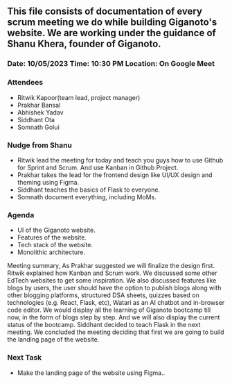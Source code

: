 ## This file consists of documentation of every scrum meeting we do while building Giganoto's website. We are working under the guidance of Shanu Khera, founder of Giganoto.

### Date: 10/05/2023 Time: 10:30 PM Location: On Google Meet

### Attendees

- Ritwik Kapoor(team lead, project manager)
- Prakhar Bansal
- Abhishek Yadav
- Siddhant Ota
- Somnath Golui

### Nudge from Shanu

- Ritwik lead the meeting for today and teach you guys how to use Github for Sprint and Scrum. And use Kanban in Github Project.
- Prakhar takes the lead for the frontend design like UI/UX design and theming using Figma.
- Siddhant teaches the basics of Flask to everyone.
- Somnath document everything, including MoMs.

### Agenda

- UI of the Giganoto website.
- Features of the website.
- Tech stack of the website.
- Monolithic architecture.

Meeting summary, As Prakhar suggested we will finalize the design first. Ritwik explained how Kanban and Scrum work. We discussed some other EdTech websites to get some inspiration. We also discussed features like blogs by users, the user should have the option to publish blogs along with other blogging platforms, structured DSA sheets, quizzes based on technologies (e.g. React, Flask, etc), Watari as an AI chatbot and in-browser code editor. We would display all the learning of Giganoto bootcamp till now, in the form of blogs step by step. And we will also display the current status of the bootcamp.
Siddhant decided to teach Flask in the next meeting.
We concluded the meeting deciding that first we are going to build the landing page of the website.

### Next Task

- Make the landing page of the website using Figma..
